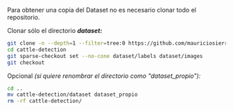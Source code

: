 Para obtener una copia del Dataset no es necesario clonar todo el repositorio. 

Clonar sólo el directorio _**dataset:**_
```bash
git clone -n --depth=1 --filter=tree:0 https://github.com/mauriciosierrav/cattle-detection.git
cd cattle-detection
git sparse-checkout set --no-cone dataset/labels dataset/images
git checkout
```

Opcional _(si quiere renombrar el directorio como "dataset_propio"):_
```bash
cd ..
mv cattle-detection/dataset dataset_propio
rm -rf cattle-detection/
```
